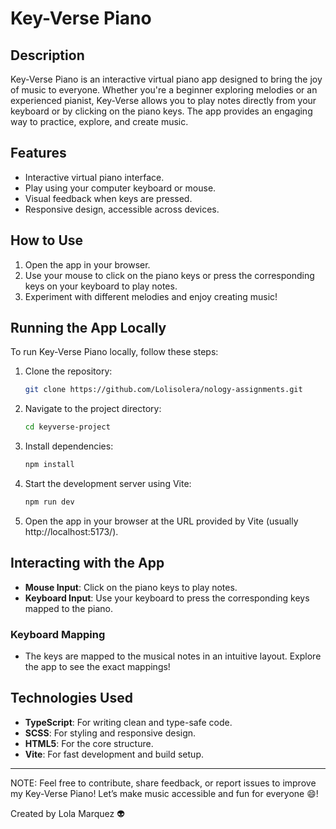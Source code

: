 # Key-Verse Piano

## Description
Key-Verse Piano is an interactive virtual piano app designed to bring the joy of music to everyone. Whether you're a beginner exploring melodies or an experienced pianist, Key-Verse allows you to play notes directly from your keyboard or by clicking on the piano keys. The app provides an engaging way to practice, explore, and create music.

## Features
- Interactive virtual piano interface.
- Play using your computer keyboard or mouse.
- Visual feedback when keys are pressed.
- Responsive design, accessible across devices.

## How to Use
1. Open the app in your browser.
2. Use your mouse to click on the piano keys or press the corresponding keys on your keyboard to play notes.
3. Experiment with different melodies and enjoy creating music!

## Running the App Locally
To run Key-Verse Piano locally, follow these steps:

1. Clone the repository:
   ```bash
   git clone https://github.com/Lolisolera/nology-assignments.git
   ```

2. Navigate to the project directory:
   ```bash
   cd keyverse-project
   ```

3. Install dependencies:
   ```bash
   npm install
   ```

4. Start the development server using Vite:
   ```bash
   npm run dev
   ```

5. Open the app in your browser at the URL provided by Vite (usually  http://localhost:5173/).


## Interacting with the App
- **Mouse Input**: Click on the piano keys to play notes.
- **Keyboard Input**: Use your keyboard to press the corresponding keys mapped to the piano.

### Keyboard Mapping
- The keys are mapped to the musical notes in an intuitive layout. Explore the app to see the exact mappings!

## Technologies Used
- **TypeScript**: For writing clean and type-safe code.
- **SCSS**: For styling and responsive design.
- **HTML5**: For the core structure.
- **Vite**: For fast development and build setup.
---

NOTE: Feel free to contribute, share feedback, or report issues to improve my Key-Verse Piano! Let’s make music accessible and fun for everyone 😄!


Created by Lola Marquez 👽